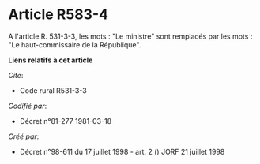 # Article R583-4

A l'article R. 531-3-3, les mots : "Le ministre" sont remplacés par les mots : "Le haut-commissaire de la République".

**Liens relatifs à cet article**

_Cite_:

  - Code rural R531-3-3

_Codifié par_:

  - Décret n°81-277 1981-03-18

_Créé par_:

  - Décret n°98-611 du 17 juillet 1998 - art. 2 () JORF 21 juillet 1998
